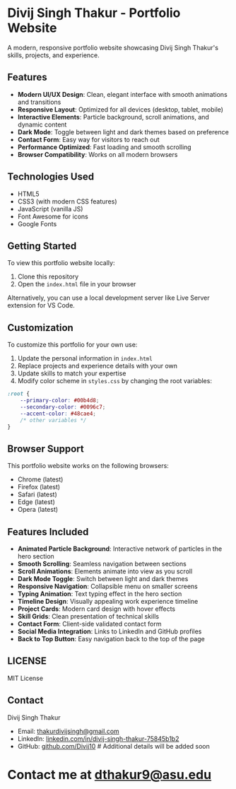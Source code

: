 # Divij Singh Thakur - Portfolio Website

A modern, responsive portfolio website showcasing Divij Singh Thakur's skills, projects, and experience.

## Features

- **Modern UI/UX Design**: Clean, elegant interface with smooth animations and transitions
- **Responsive Layout**: Optimized for all devices (desktop, tablet, mobile)
- **Interactive Elements**: Particle background, scroll animations, and dynamic content
- **Dark Mode**: Toggle between light and dark themes based on preference
- **Contact Form**: Easy way for visitors to reach out
- **Performance Optimized**: Fast loading and smooth scrolling
- **Browser Compatibility**: Works on all modern browsers

## Technologies Used

- HTML5
- CSS3 (with modern CSS features)
- JavaScript (vanilla JS)
- Font Awesome for icons
- Google Fonts

## Getting Started

To view this portfolio website locally:

1. Clone this repository
2. Open the `index.html` file in your browser

Alternatively, you can use a local development server like Live Server extension for VS Code.

## Customization

To customize this portfolio for your own use:

1. Update the personal information in `index.html`
2. Replace projects and experience details with your own
3. Update skills to match your expertise
4. Modify color scheme in `styles.css` by changing the root variables:

```css
:root {
    --primary-color: #00b4d8;
    --secondary-color: #0096c7;
    --accent-color: #48cae4;
    /* other variables */
}
```

## Browser Support

This portfolio website works on the following browsers:

- Chrome (latest)
- Firefox (latest)
- Safari (latest)
- Edge (latest)
- Opera (latest)

## Features Included

- **Animated Particle Background**: Interactive network of particles in the hero section
- **Smooth Scrolling**: Seamless navigation between sections
- **Scroll Animations**: Elements animate into view as you scroll
- **Dark Mode Toggle**: Switch between light and dark themes
- **Responsive Navigation**: Collapsible menu on smaller screens
- **Typing Animation**: Text typing effect in the hero section
- **Timeline Design**: Visually appealing work experience timeline
- **Project Cards**: Modern card design with hover effects
- **Skill Grids**: Clean presentation of technical skills
- **Contact Form**: Client-side validated contact form
- **Social Media Integration**: Links to LinkedIn and GitHub profiles
- **Back to Top Button**: Easy navigation back to the top of the page

## LICENSE

MIT License

## Contact

Divij Singh Thakur
- Email: thakurdivijsingh@gmail.com
- LinkedIn: [linkedin.com/in/divij-singh-thakur-75845b1b2](https://linkedin.com/in/divij-singh-thakur-75845b1b2)
- GitHub: [github.com/Divij10](https://github.com/Divij10) # Additional details will be added soon
# Contact me at dthakur9@asu.edu
